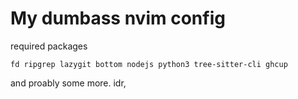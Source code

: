 # My dumbass nvim config

required packages

```
fd ripgrep lazygit bottom nodejs python3 tree-sitter-cli ghcup
```

and proably some more. idr,
